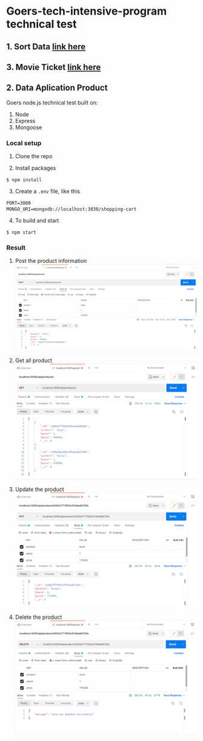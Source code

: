 # Goers-tech-intensive-program technical test

## 1. Sort Data [link here](/other-exercise/sort-data-exercise.js)

## 3. Movie Ticket [link here](/other-exercise/movie-ticket-exercise.js)

## 2. Data Aplication Product
Goers node.js technical test built on:
1. Node
2. Express
3. Mongoose


### Local setup
1. Clone the repo 

2. Install packages

```
$ npm install
```

3. Create a `.env` file, like this
```
PORT=3000
MONGO_URI=mongodb://localhost:3030/shopping-cart
```

4. To build and start
```
$ npm start
```

### Result

1. Post the product information
![post product](/assets/image/example-1.PNG?raw=true)

2. Get all product
![get product](/assets/image/example-2.PNG?raw=true)

3. Update the product
![update product](/assets/image/example-3.PNG?raw=true)

4. Delete the product
![delete product](/assets/image/example-4.PNG?raw=true)